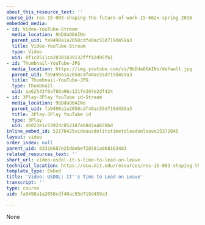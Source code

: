 ```yaml
---
about_this_resource_text: ''
course_id: res-15-003-shaping-the-future-of-work-15-662x-spring-2016
embedded_media:
- id: Video-YouTube-Stream
  media_location: 9bDdaO6AINo
  parent_uid: fa9498a1a2058cdf40ac55d719d459a3
  title: Video-YouTube-Stream
  type: Video
  uid: 8f1c0511ca28381839132fff42d95f61
- id: Thumbnail-YouTube-JPG
  media_location: https://img.youtube.com/vi/9bDdaO6AINo/default.jpg
  parent_uid: fa9498a1a2058cdf40ac55d719d459a3
  title: Thumbnail-YouTube-JPG
  type: Thumbnail
  uid: aa62543f6a788a96c121fe397e2df424
- id: 3Play-3Play YouTube id-Stream
  media_location: 9bDdaO6AINo
  parent_uid: fa9498a1a2058cdf40ac55d719d459a3
  title: 3Play-3Play YouTube id
  type: 3Play
  uid: 46023e1c5392dc852187eb8d2a4659bd
inline_embed_id: 52170425videousdolitstimetoleadonleave25372045
layout: video
order_index: null
parent_uid: 83316687e25d0ebef20581a0b8163483
related_resources_text: ''
short_url: video-usdol-it-s-time-to-lead-on-leave
technical_location: https://ocw.mit.edu/resources/res-15-003-shaping-the-future-of-work-15-662x-spring-2016/the-old-social-contract/for-more-information-0/video-usdol-it-s-time-to-lead-on-leave
template_type: Embed
title: 'Video: USDOL: It''s Time to Lead on Leave'
transcript: ''
type: course
uid: fa9498a1a2058cdf40ac55d719d459a3

---
```

None